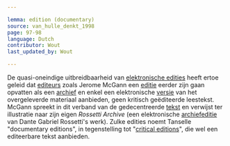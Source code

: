 ```yaml
---

lemma: edition (documentary)
source: van_hulle_denkt_1998
page: 97-98
language: Dutch
contributor: Wout
last_updated_by: Wout

---
```


De quasi-oneindige uitbreidbaarheid van [elektronische edities](editionDigital.html) heeft ertoe geleid dat [editeurs](editorScholarly.html) zoals Jerome McGann een [editie](editionScholarly.html) eerder zijn gaan opvatten als een [archief](archive.html) en enkel een elektronische [versie](version.html) van het overgeleverde materiaal aanbieden, geen kritisch geëditeerde leestekst. McGann spreekt in dit verband van de gedecentreerde [tekst](text.html) en verwijst ter illustratie naar zijn eigen _Rossetti Archive_ (een elektronische [archiefeditie](editionArchival.html) van Dante Gabriel Rossetti's werk). Zulke edities noemt Tanselle "documentary editions", in tegenstelling tot "[critical editions](editionCritical.html)", die wel een editeerbare tekst aanbieden.
